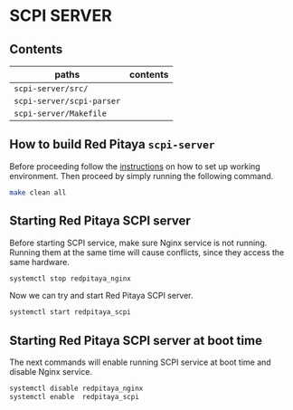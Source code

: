 # SCPI SERVER

## Contents

| paths                         | contents
|-------------------------------|---------
| `scpi-server/src/`            |
| `scpi-server/scpi-parser`     |
| `scpi-server/Makefile`        |


## How to build Red Pitaya `scpi-server`
Before proceeding follow the [instructions](https://github.com/RedPitaya/RedPitaya/blob/master/doc/developer.rst) on how to set up working environment.
Then proceed by simply running the following command.
```bash
make clean all
``` 

## Starting Red Pitaya SCPI server

Before starting SCPI service, make sure Nginx service is not running.
Running them at the same time will cause conflicts, since they access the same hardware.
```bash
systemctl stop redpitaya_nginx
```
Now we can try and start Red Pitaya SCPI server.
```bash
systemctl start redpitaya_scpi
```

## Starting Red Pitaya SCPI server at boot time

The next commands will enable running SCPI service at boot time and disable Nginx service.
```bash
systemctl disable redpitaya_nginx
systemctl enable  redpitaya_scpi
```
